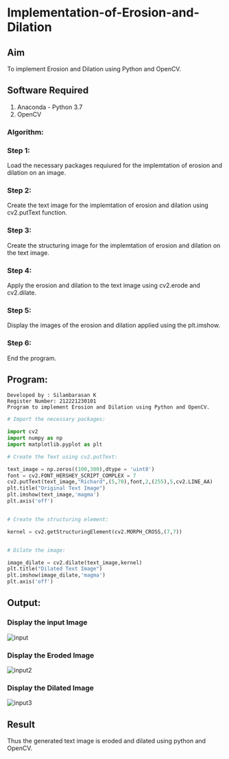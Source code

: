 # Implementation-of-Erosion-and-Dilation
## Aim
To implement Erosion and Dilation using Python and OpenCV.
## Software Required
1. Anaconda - Python 3.7
2. OpenCV
### Algorithm:
### Step 1:
Load the necessary packages requiured for the implemtation of erosion and dilation on an image.

### Step 2:
Create the text image for the implemtation of erosion and dilation using cv2.putText function.

### Step 3:
Create the structuring image for the implemtation of erosion and dilation on the text image.

### Step 4:
Apply the erosion and dilation to the text image using cv2.erode and cv2.dilate.

### Step 5:
Display the images of the erosion and dilation applied using the plt.imshow.

### Step 6:
End the program.
 
## Program:

``` 
Developed by : Silambarasan K
Register Number: 212221230101
Program to implement Erosion and Dilation using Python and OpenCV.
```
```py
# Import the necessary packages:

import cv2
import numpy as np
import matplotlib.pyplot as plt

```
```py
# Create the Text using cv2.putText:

text_image = np.zeros((100,300),dtype = 'uint8')
font = cv2.FONT_HERSHEY_SCRIPT_COMPLEX = 7
cv2.putText(text_image,"Richard",(5,70),font,2,(255),5,cv2.LINE_AA)
plt.title("Original Text Image")
plt.imshow(text_image,'magma')
plt.axis('off')

```

```py

# Create the structuring element:

kernel = cv2.getStructuringElement(cv2.MORPH_CROSS,(7,7))

```
```py

# Dilate the image:

image_dilate = cv2.dilate(text_image,kernel)
plt.title("Dilated Text Image")
plt.imshow(image_dilate,'magma')
plt.axis('off')

```

## Output:

### Display the input Image
![input](https://github.com/simbu07/Implementation-of-Erosion-and-Dilation/assets/94525786/23f016de-d74f-4dc0-a781-174c1db5ccc3)


### Display the Eroded Image
![input2](https://github.com/simbu07/Implementation-of-Erosion-and-Dilation/assets/94525786/f8d18877-3ac1-4b68-9a93-b26564db80fa)


### Display the Dilated Image
![input3](https://github.com/simbu07/Implementation-of-Erosion-and-Dilation/assets/94525786/84a13e4c-9530-47e1-b4e1-23589b5b84f5)

## Result
Thus the generated text image is eroded and dilated using python and OpenCV.
